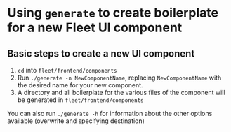 # Using `generate` to create boilerplate for a new Fleet UI component

## Basic steps to create a new UI component

1. `cd` into `fleet/frontend/components`
2. Run `./generate -n NewComponentName`, replacing `NewComponentName` with the desired name for your
   new component.
3. A directory and all boilerplate for the various files of the component will be generated in
   `fleet/frontend/components`

You can also run `./generate -h` for information about the other options available (overwrite and
specifying destination)
